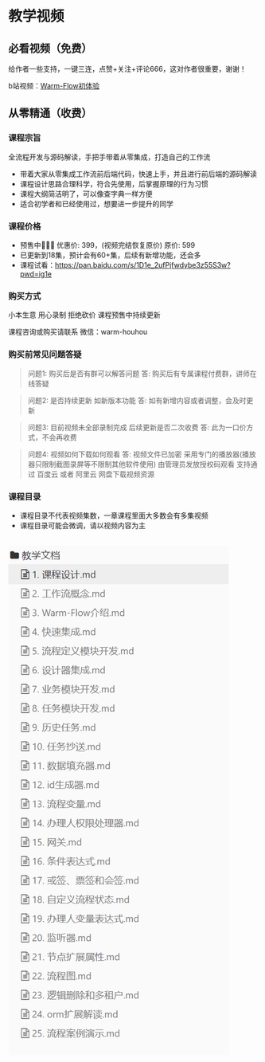 # 教学视频
<!-- @include: ../other/betweengg.md -->

## **必看视频（免费）**
给作者一些支持，一键三连，<span class="red-font">点赞+关注+评论666</span>，这对作者很重要，谢谢！

b站视频：[Warm-Flow初体验](https://www.bilibili.com/video/BV1AWRGYEEVr?spm_id_from=333.788.videopod.sections&bvid=BV1AWRGYEEVr&vd_source=1be886ace16159801f6ed0106df215d9)

## **从零精通（收费）**

### **课程宗旨**
全流程开发与源码解读，<span class="red-font">手把手</span>带着从零集成，打造自己的工作流

- 带着大家从<span class="red-font">零集成</span>工作流<span class="red-font">前后端</span>代码，快速上手，并且进行前后端的<span class="red-font">源码解读</span>
- 课程设计思路<span class="red-font">合理科学</span>，符合<span class="red-font">先使用，后掌握原理</span>的行为习惯
- 课程大纲简洁明了，可以像<span class="red-font">查字典</span>一样方便
- 适合初学者和已经使用过，想要进一步<span class="red-font">提升</span>的同学

### **课程价格**
- 预售中🎉🎉🎉 优惠价: <span class="red-font-bold">399</span>，(视频完结恢复原价) 原价: <span class="red-font-bold">599</span>
- 已更新到<span class="red-font-bold">18</span>集，预计会有<span class="red-font-bold">60+</span>集，后续有新增功能，还会多
- 课程试看：https://pan.baidu.com/s/1D1e_2ufPjfwdybe3z55S3w?pwd=ig1e

### **购买方式**
小本生意 用心录制 拒绝砍价 课程预售中持续更新

课程咨询或购买请联系
微信：<span class="red-font-bold">warm-houhou</span>


### **购买前常见问题答疑**
> 问题1: 购买后是否有群可以解答问题
> 答: 购买后有专属课程付费群，讲师在线答疑

> 问题2: 是否持续更新 如新版本功能
> 答: 如有新增内容或者调整，会及时更新

> 问题3: 目前视频未全部录制完成 后续更新是否二次收费
> 答: 此为一口价方式，不会再收费

> 问题4: 视频如何下载如何观看
> 答: 视频文件已加密 采用专门的播放器(播放器只限制截图录屏等不限制其他软件使用) 由管理员发放授权码观看
> 支持通过 百度云 或者 阿里云 网盘下载视频资源

### **课程目录**
- 课程目录不代表视频集数，一章课程里面大多数会有多集视频
- 课程目录可能会微调，请以视频内容为主

<br>
<div><img src="../../.vuepress/public/videos.png"></div>
